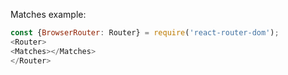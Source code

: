 Matches example:

```js
const {BrowserRouter: Router} = require('react-router-dom');
<Router>
<Matches></Matches>
</Router>
```
